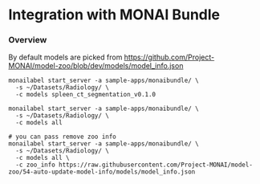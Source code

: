 # Integration with MONAI Bundle

### Overview
By default models are picked from https://github.com/Project-MONAI/model-zoo/blob/dev/models/model_info.json

```commandline
monailabel start_server -a sample-apps/monaibundle/ \
  -s ~/Datasets/Radiology/ \
  -c models spleen_ct_segmentation_v0.1.0

monailabel start_server -a sample-apps/monaibundle/ \
  -s ~/Datasets/Radiology/ \
  -c models all

# you can pass remove zoo info
monailabel start_server -a sample-apps/monaibundle/ \
  -s ~/Datasets/Radiology/ \
  -c models all \
  -c zoo_info https://raw.githubusercontent.com/Project-MONAI/model-zoo/54-auto-update-model-info/models/model_info.json
```
